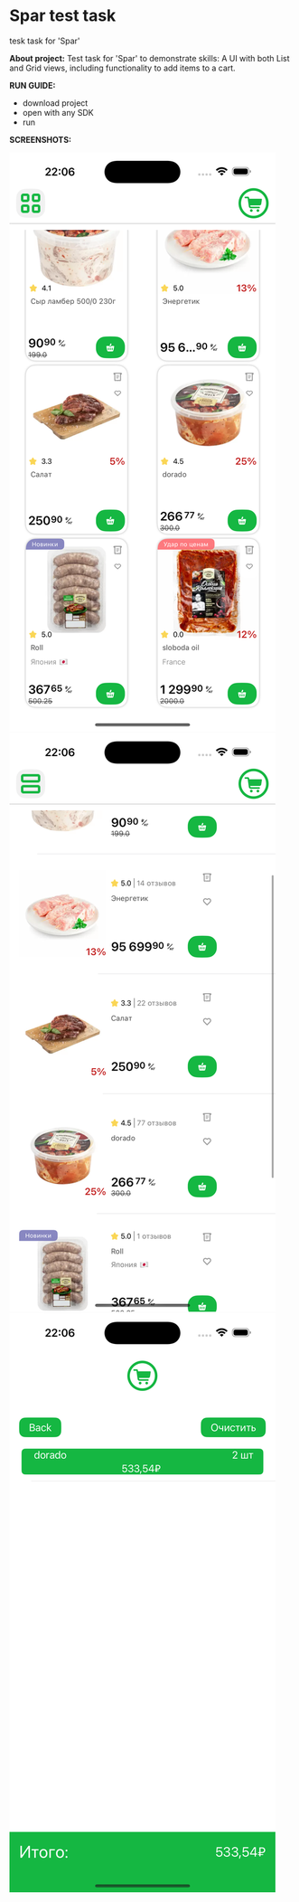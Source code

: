 # Spar test task

tesk task for 'Spar'

**About project:** Test task for 'Spar' to demonstrate skills: A UI with both List and Grid views, including functionality to add items to a cart.

**RUN GUIDE:** 
* download project
* open with any SDK
* run

**SCREENSHOTS:** 

![Grid View](test_task/ScreenShots/GridView.png)
![List View](test_task/ScreenShots/ListView.png)
![Cart View](test_task/ScreenShots/Cart.png)

